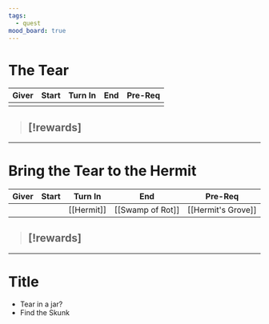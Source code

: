 ```yaml
---
tags:
  - quest
mood_board: true
---
```

# The Tear

| Giver | Start | Turn In | End | Pre-Req |
| ----- | ----- | ------- | --- | ------- |
|       |       |         |     |         |
> [!rewards]
> - 

---
# Bring the Tear to the Hermit

| Giver | Start | Turn In    | End              | Pre-Req            |
| ----- | ----- | ---------- | ---------------- | ------------------ |
|       |       | [[Hermit]] | [[Swamp of Rot]] | [[Hermit's Grove]] |
> [!rewards]
> - 

---
# Title

- Tear in a jar?
- Find the Skunk
